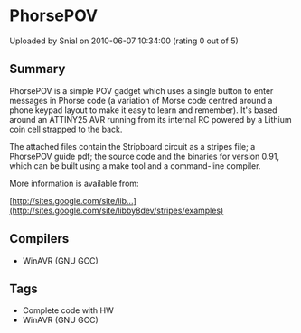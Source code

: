 # PhorsePOV

Uploaded by Snial on 2010-06-07 10:34:00 (rating 0 out of 5)

## Summary

PhorsePOV is a simple POV gadget which uses a single button to enter messages in Phorse code (a variation of Morse code centred around a phone keypad layout to make it easy to learn and remember). It's based around an ATTINY25 AVR running from its internal RC powered by a Lithium coin cell strapped to the back.


The attached files contain the Stripboard circuit as a stripes file; a PhorsePOV guide pdf; the source code and the binaries for version 0.91, which can be built using a make tool and a command-line compiler.


More information is available from:


[http://sites.google.com/site/lib...](http://sites.google.com/site/libby8dev/stripes/examples)

## Compilers

- WinAVR (GNU GCC)

## Tags

- Complete code with HW
- WinAVR (GNU GCC)
